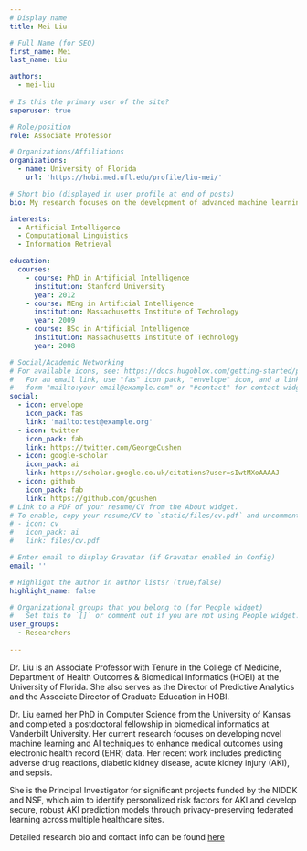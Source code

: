 ```yaml
---
# Display name
title: Mei Liu

# Full Name (for SEO)
first_name: Mei
last_name: Liu

authors:
  - mei-liu
  
# Is this the primary user of the site?
superuser: true

# Role/position
role: Associate Professor

# Organizations/Affiliations
organizations:
  - name: University of Florida
    url: 'https://hobi.med.ufl.edu/profile/liu-mei/'

# Short bio (displayed in user profile at end of posts)
bio: My research focuses on the development of advanced machine learning and artificial intelligence techniques for biomedical and medical informatics. 

interests:
  - Artificial Intelligence
  - Computational Linguistics
  - Information Retrieval

education:
  courses:
    - course: PhD in Artificial Intelligence
      institution: Stanford University
      year: 2012
    - course: MEng in Artificial Intelligence
      institution: Massachusetts Institute of Technology
      year: 2009
    - course: BSc in Artificial Intelligence
      institution: Massachusetts Institute of Technology
      year: 2008

# Social/Academic Networking
# For available icons, see: https://docs.hugoblox.com/getting-started/page-builder/#icons
#   For an email link, use "fas" icon pack, "envelope" icon, and a link in the
#   form "mailto:your-email@example.com" or "#contact" for contact widget.
social:
  - icon: envelope
    icon_pack: fas
    link: 'mailto:test@example.org'
  - icon: twitter
    icon_pack: fab
    link: https://twitter.com/GeorgeCushen
  - icon: google-scholar
    icon_pack: ai
    link: https://scholar.google.co.uk/citations?user=sIwtMXoAAAAJ
  - icon: github
    icon_pack: fab
    link: https://github.com/gcushen
# Link to a PDF of your resume/CV from the About widget.
# To enable, copy your resume/CV to `static/files/cv.pdf` and uncomment the lines below.
# - icon: cv
#   icon_pack: ai
#   link: files/cv.pdf

# Enter email to display Gravatar (if Gravatar enabled in Config)
email: ''

# Highlight the author in author lists? (true/false)
highlight_name: false

# Organizational groups that you belong to (for People widget)
#   Set this to `[]` or comment out if you are not using People widget.
user_groups:
  - Researchers
  
---
```


Dr. Liu is an Associate Professor with Tenure in the College of Medicine, Department of Health Outcomes & Biomedical Informatics (HOBI) at the University of Florida. She also serves as the Director of Predictive Analytics and the Associate Director of Graduate Education in HOBI.

Dr. Liu earned her PhD in Computer Science from the University of Kansas and completed a postdoctoral fellowship in biomedical informatics at Vanderbilt University. Her current research focuses on developing novel machine learning and AI techniques to enhance medical outcomes using electronic health record (EHR) data. Her recent work includes predicting adverse drug reactions, diabetic kidney disease, acute kidney injury (AKI), and sepsis.

She is the Principal Investigator for significant projects funded by the NIDDK and NSF, which aim to identify personalized risk factors for AKI and develop secure, robust AKI prediction models through privacy-preserving federated learning across multiple healthcare sites.

Detailed research bio and contact info can be found [here](https://hobi.med.ufl.edu/profile/liu-mei/)
